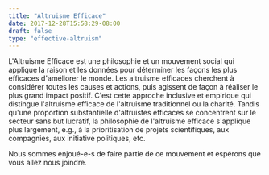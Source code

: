 ```yaml
---
title: "Altruisme Efficace"
date: 2017-12-28T15:58:29-08:00
draft: false
type: "effective-altruism"
---
```


L'Altruisme Efficace est une philosophie et un mouvement social qui applique la raison et les données pour déterminer les façons les plus efficaces d'améliorer le monde. Les altruisme efficaces cherchent à considérer toutes les causes et actions, puis agissent de façon à réaliser le plus grand impact positif. C'est cette approche inclusive et empirique qui distingue l'altruisme efficace de l'altruisme traditionnel ou la charité. Tandis qu'une proportion substantielle d'altruistes efficaces se concentrent sur le secteur sans but lucratif, la philosophie de l'altruisme efficace s'applique plus largement, e.g., à la prioritisation de projets scientifiques, aux compagnies, aux initiative politiques, etc.

Nous sommes enjoué-e-s de faire partie de ce mouvement et espérons que vous allez nous joindre.